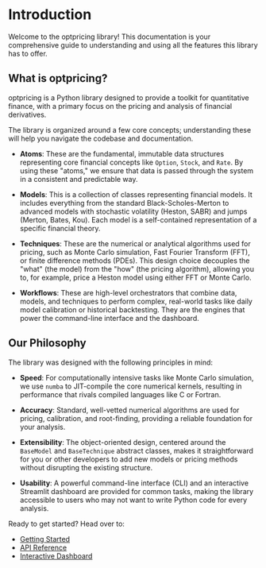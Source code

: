 # Introduction

Welcome to the optpricing library! This documentation is your comprehensive guide to understanding and using all the features this library has to offer.

## What is optpricing?

optpricing is a Python library designed to provide a toolkit for quantitative finance, with a primary focus on the pricing and analysis of financial derivatives.

The library is organized around a few core concepts; understanding these will help you navigate the codebase and documentation.

- **Atoms**: These are the fundamental, immutable data structures representing core financial concepts like `Option`, `Stock`, and `Rate`. By using these "atoms," we ensure that data is passed through the system in a consistent and predictable way.

- **Models**: This is a collection of classes representing financial models. It includes everything from the standard Black-Scholes-Merton to advanced models with stochastic volatility (Heston, SABR) and jumps (Merton, Bates, Kou). Each model is a self-contained representation of a specific financial theory.

- **Techniques**: These are the numerical or analytical algorithms used for pricing, such as Monte Carlo simulation, Fast Fourier Transform (FFT), or finite difference methods (PDEs). This design choice decouples the "what" (the model) from the "how" (the pricing algorithm), allowing you to, for example, price a Heston model using either FFT or Monte Carlo.

- **Workflows**: These are high-level orchestrators that combine data, models, and techniques to perform complex, real-world tasks like daily model calibration or historical backtesting. They are the engines that power the command-line interface and the dashboard.

## Our Philosophy

The library was designed with the following principles in mind:

- **Speed**: For computationally intensive tasks like Monte Carlo simulation, we use `numba` to JIT-compile the core numerical kernels, resulting in performance that rivals compiled languages like C or Fortran.

- **Accuracy**: Standard, well-vetted numerical algorithms are used for pricing, calibration, and root-finding, providing a reliable foundation for your analysis.

- **Extensibility**: The object-oriented design, centered around the `BaseModel` and `BaseTechnique` abstract classes, makes it straightforward for you or other developers to add new models or pricing methods without disrupting the existing structure.

- **Usability**: A powerful command-line interface (CLI) and an interactive Streamlit dashboard are provided for common tasks, making the library accessible to users who may not want to write Python code for every analysis.

Ready to get started? Head over to:

- [Getting Started](guide/getting_started.md)
- [API Reference](reference/atoms/index.md)
- [Interactive Dashboard](guide/dashboard.md)
